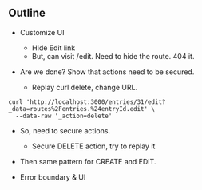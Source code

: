 ## Outline

- Customize UI

  - Hide Edit link
  - But, can visit /edit. Need to hide the route. 404 it.

- Are we done? Show that actions need to be secured.
  - Replay curl delete, change URL.

```
curl 'http://localhost:3000/entries/31/edit?_data=routes%2Fentries.%24entryId.edit' \
  --data-raw '_action=delete'
```

- So, need to secure actions.
  - Secure DELETE action, try to replay it
- Then same pattern for CREATE and EDIT.

- Error boundary & UI
